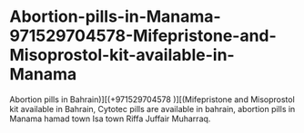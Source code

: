 # Abortion-pills-in-Manama-971529704578-Mifepristone-and-Misoprostol-kit-available-in-Manama
Abortion pills in Bahrain)][(+971529704578 )][(Mifepristone and Misoprostol kit available in Bahrain, Cytotec pills are available in bahrain, abortion pills in Manama hamad town Isa town Riffa Juffair Muharraq.
